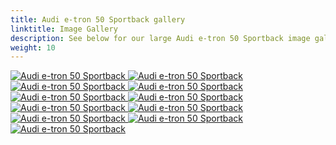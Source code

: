```yaml
---
title: Audi e-tron 50 Sportback gallery
linktitle: Image Gallery
description: See below for our large Audi e-tron 50 Sportback image gallery. Click pictures for high-resolution versions.
weight: 10
---
```

<!-- markdownlint-disable MD033 -->
<div class="pswp-gallery pswp-gallery--single-column" id="my-gallery">
<a href="https://media.evkx.net/multimedia/models/audi/e-tron/e-tron_50_sportback/exterior_1.jpg"
data-pswp-src="https://media.evkx.net/multimedia/models/audi/e-tron/e-tron_50_sportback/exterior_1.jpg"
data-pswp-width="3000"
data-pswp-height="2249" 
target="_blank">
<img src="https://media.evkx.net/multimedia/models/audi/e-tron/e-tron_50_sportback/exterior_1_st.jpg" alt="Audi e-tron 50 Sportback" />
</a>
<a href="https://media.evkx.net/multimedia/models/audi/e-tron/e-tron_50_sportback/exterior_2.jpg"
data-pswp-src="https://media.evkx.net/multimedia/models/audi/e-tron/e-tron_50_sportback/exterior_2.jpg"
data-pswp-width="3000"
data-pswp-height="2001" 
target="_blank">
<img src="https://media.evkx.net/multimedia/models/audi/e-tron/e-tron_50_sportback/exterior_2_st.jpg" alt="Audi e-tron 50 Sportback" />
</a>
<a href="https://media.evkx.net/multimedia/models/audi/e-tron/e-tron_50_sportback/frontseats_1.jpg"
data-pswp-src="https://media.evkx.net/multimedia/models/audi/e-tron/e-tron_50_sportback/frontseats_1.jpg"
data-pswp-width="3000"
data-pswp-height="2249" 
target="_blank">
<img src="https://media.evkx.net/multimedia/models/audi/e-tron/e-tron_50_sportback/frontseats_1_st.jpg" alt="Audi e-tron 50 Sportback" />
</a>
<a href="https://media.evkx.net/multimedia/models/audi/e-tron/e-tron_50_sportback/headlights_1.jpg"
data-pswp-src="https://media.evkx.net/multimedia/models/audi/e-tron/e-tron_50_sportback/headlights_1.jpg"
data-pswp-width="3000"
data-pswp-height="2249" 
target="_blank">
<img src="https://media.evkx.net/multimedia/models/audi/e-tron/e-tron_50_sportback/headlights_1_st.jpg" alt="Audi e-tron 50 Sportback" />
</a>
<a href="https://media.evkx.net/multimedia/models/audi/e-tron/e-tron_50_sportback/main_1.jpg"
data-pswp-src="https://media.evkx.net/multimedia/models/audi/e-tron/e-tron_50_sportback/main_1.jpg"
data-pswp-width="3000"
data-pswp-height="1991" 
target="_blank">
<img src="https://media.evkx.net/multimedia/models/audi/e-tron/e-tron_50_sportback/main_1_st.jpg" alt="Audi e-tron 50 Sportback" />
</a>
<a href="https://media.evkx.net/multimedia/models/audi/e-tron/e-tron_50_sportback/screens_1.jpg"
data-pswp-src="https://media.evkx.net/multimedia/models/audi/e-tron/e-tron_50_sportback/screens_1.jpg"
data-pswp-width="3000"
data-pswp-height="2001" 
target="_blank">
<img src="https://media.evkx.net/multimedia/models/audi/e-tron/e-tron_50_sportback/screens_1_st.jpg" alt="Audi e-tron 50 Sportback" />
</a>
<a href="https://media.evkx.net/multimedia/models/audi/e-tron/e-tron_50_sportback/screens_2.jpg"
data-pswp-src="https://media.evkx.net/multimedia/models/audi/e-tron/e-tron_50_sportback/screens_2.jpg"
data-pswp-width="3000"
data-pswp-height="2001" 
target="_blank">
<img src="https://media.evkx.net/multimedia/models/audi/e-tron/e-tron_50_sportback/screens_2_st.jpg" alt="Audi e-tron 50 Sportback" />
</a>
<a href="https://media.evkx.net/multimedia/models/audi/e-tron/e-tron_50_sportback/secondrowseats_1.jpg"
data-pswp-src="https://media.evkx.net/multimedia/models/audi/e-tron/e-tron_50_sportback/secondrowseats_1.jpg"
data-pswp-width="3000"
data-pswp-height="2249" 
target="_blank">
<img src="https://media.evkx.net/multimedia/models/audi/e-tron/e-tron_50_sportback/secondrowseats_1_st.jpg" alt="Audi e-tron 50 Sportback" />
</a>
<a href="https://media.evkx.net/multimedia/models/audi/e-tron/e-tron_50_sportback/trunk_1.jpg"
data-pswp-src="https://media.evkx.net/multimedia/models/audi/e-tron/e-tron_50_sportback/trunk_1.jpg"
data-pswp-width="3000"
data-pswp-height="2001" 
target="_blank">
<img src="https://media.evkx.net/multimedia/models/audi/e-tron/e-tron_50_sportback/trunk_1_st.jpg" alt="Audi e-tron 50 Sportback" />
</a>
<a href="https://media.evkx.net/multimedia/models/audi/e-tron/e-tron_50_sportback/trunk_2.jpg"
data-pswp-src="https://media.evkx.net/multimedia/models/audi/e-tron/e-tron_50_sportback/trunk_2.jpg"
data-pswp-width="3000"
data-pswp-height="2000" 
target="_blank">
<img src="https://media.evkx.net/multimedia/models/audi/e-tron/e-tron_50_sportback/trunk_2_st.jpg" alt="Audi e-tron 50 Sportback" />
</a>
<a href="https://media.evkx.net/multimedia/models/audi/e-tron/e-tron_50_sportback/trunk_3.jpg"
data-pswp-src="https://media.evkx.net/multimedia/models/audi/e-tron/e-tron_50_sportback/trunk_3.jpg"
data-pswp-width="3000"
data-pswp-height="2001" 
target="_blank">
<img src="https://media.evkx.net/multimedia/models/audi/e-tron/e-tron_50_sportback/trunk_3_st.jpg" alt="Audi e-tron 50 Sportback" />
</a>
</div>
<script type="module">
  import PhotoSwipeLightbox from '/js/photoswipe-lightbox.esm.js';
    const lightbox = new PhotoSwipeLightbox({
       gallery: '#my-gallery',
        children: 'a',
        pswpModule: () => import('/js/photoswipe.esm.js')
    });
lightbox.init();
</script>
